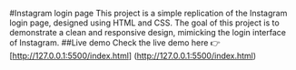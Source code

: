 #Instagram login page 
This project is a simple replication of the Instagram login page, designed using HTML and CSS. The goal of this project is to demonstrate a clean and responsive design, mimicking the login interface of Instagram.
##Live demo
Check the live demo here 👉️ [http://127.0.0.1:5500/index.html] (http://127.0.0.1:5500/index.html)
